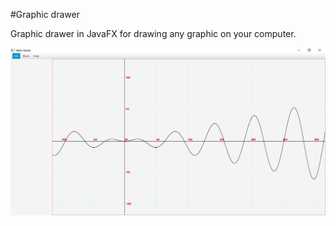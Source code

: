 #Graphic drawer

Graphic drawer in JavaFX for drawing any graphic on your computer.


![Screenshot](https://raw.githubusercontent.com/pashkobohdan/GraphicsDrawer/master/screenshot1.png "Screenshot")

